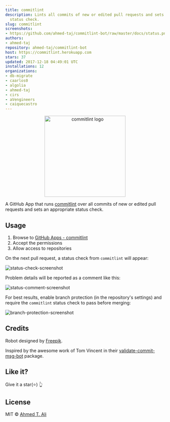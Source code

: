```yaml
---
title: commitlint
description: Lints all commits of new or edited pull requests and sets an appropriate
  status check.
slug: commitlint
screenshots:
- https://github.com/ahmed-taj/commitlint-bot/raw/master/docs/status.png
authors:
- ahmed-taj
repository: ahmed-taj/commitlint-bot
host: https://commitlint.herokuapp.com
stars: 37
updated: 2017-12-18 04:49:01 UTC
installations: 12
organizations:
- db-migrate
- caarlos0
- algolia
- ahmed-taj
- cirs
- aVengineers
- caiquecastro
---
```


<p align="center">
  <img src="https://avatars0.githubusercontent.com/in/6357" width="256" alt="commitlint logo" />
</p>

A GitHub App that runs [commitlint](https://github.com/marionebl/commitlint) over all commits of new or edited pull requests
and sets an appropriate status check.

## Usage

1. Browse to [GitHub Apps - commitlint][apps]
2. Accept the permissions
3. Allow access to repositories

On the next pull request, a status check from `commitlint` will appear:

![status-check-screenshot][]

Problem details will be reported as a comment like this:

![status-comment-screenshot][]

For best results, enable branch protection (in the repository's settings) and require the `commitlint` status check to pass before merging:

![branch-protection-screenshot][]

[apps]: https://github.com/apps/commitlint
[status-check-screenshot]: https://github.com/ahmed-taj/commitlint-bot/raw/master/docs/status.png
[status-comment-screenshot]: https://github.com/ahmed-taj/commitlint-bot/raw/master/docs/comment.png
[branch-protection-screenshot]: https://github.com/ahmed-taj/commitlint-bot/raw/master/docs/setting.png

## Credits

Robot designed by [Freepik](https://www.freepik.com/free-vector/fun-pack-of-robots-avatars_1258314.htm).

Inspired by the awesome work of Tom Vincent in their [validate-commit-msg-bot](https://github.com/tlvince/validate-commit-msg-bot) package.

## Like it?

Give it a star(:star:) :point_up_2:

## License

MIT © [Ahmed T. Ali](https://github.com/ahmed-taj)
